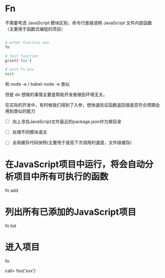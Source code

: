 # Fn

不需要考虑 JavaScript 模块区别，命令行直接调用 JavaScript 文件内部函数（主要用于函数式编程的项目）

```bash

# enter function env
fn

# test function
print('foo')

# exit fn env
exit
```

和 node -e / babel-node -e 类似

但是 do 想做的事情主要是帮助开发者做到环境无关。

在实际的开发中，有时候我们得到了入参，想快速验证函数返回值是否符合预期会用到类似的能力


- [ ] 向上寻找JavaScript文件最近的package.json作为根目录
- [ ] 处理不同模块语法
- [ ] 全局缓存代码快照(主要用于提高下次调用的速度，文件级缓存)



# 在JavaScript项目中运行，将会自动分析项目中所有可执行的函数
fn add

# 列出所有已添加的JavaScript项目
fn list

# 进入项目
fn <project-name>

call> foo('xxx')